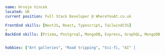 ```yaml
name: Hrvoje Vincek
located: UK
current position: Full Stack Developer @ WhereYouAt.co.uk

FrontEnd skills: [NextJS, React, Typescript, TailwindCSS]
+
BackEnd skills: [Prisma, Postgrsql, MongoDB, Express, GraphQL, MongoDB. NestJS]


hobbies: ["Art galleries", "Road tripping", "Sci-fi, "AI" ]

```

<!---
hrvojevincek/hrvojevincek is a ✨ special ✨ repository because its `README.md` (this file) appears on your GitHub profile.
You can click the Preview link to take a look at your changes.
--->
